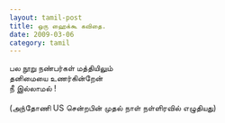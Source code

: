 ```yaml
---
layout: tamil-post
title: ஒரு ஹைக்கூ கவிதை.
date: 2009-03-06
category: tamil
---
```


பல நூறு நண்பர்கள் மத்தியிலும் <br/>
தனிமையை உணர்கின்றேன் <br/>
நீ இல்லாமல் ! <br/>
<br/>
(அந்தோணி US சென்றபின் முதல் நாள் நள்ளிரவில் எழுதியது) <br/>
<br/>